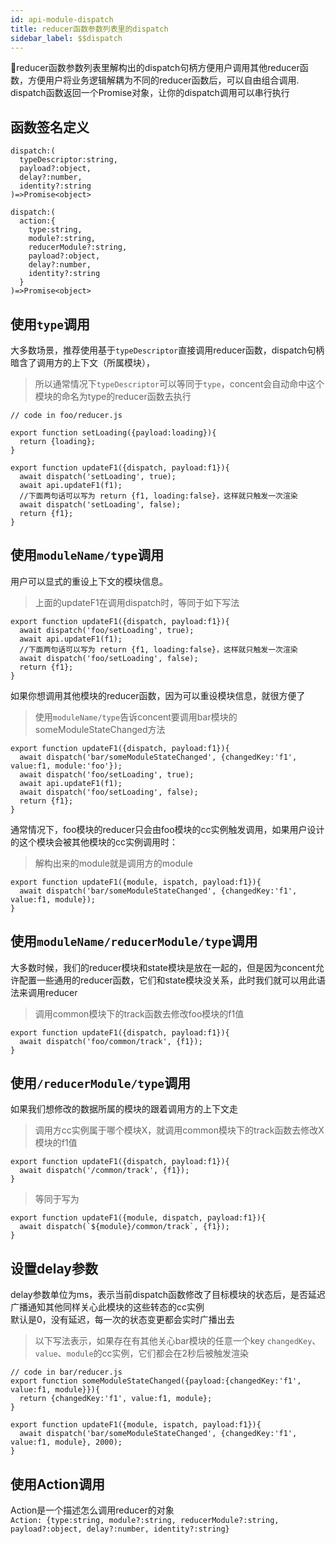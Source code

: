 ```yaml
---
id: api-module-dispatch
title: reducer函数参数列表里的dispatch
sidebar_label: $$dispatch
---
```


reducer函数参数列表里解构出的dispatch句柄方便用户调用其他reducer函数，方便用户将业务逻辑解耦为不同的reducer函数后，可以自由组合调用.
dispatch函数返回一个Promise对象，让你的dispatch调用可以串行执行

## 函数签名定义

```
dispatch:(
  typeDescriptor:string,
  payload?:object, 
  delay?:number, 
  identity?:string
)=>Promise<object>

dispatch:(
  action:{
    type:string, 
    module?:string, 
    reducerModule?:string, 
    payload?:object, 
    delay?:number, 
    identity?:string
  }
)=>Promise<object>
```

## 使用`type`调用
大多数场景，推荐使用基于`typeDescriptor`直接调用reducer函数，dispatch句柄暗含了调用方的上下文（所属模块），
> 所以通常情况下`typeDescriptor`可以等同于`type`，concent会自动命中这个模块的命名为type的reducer函数去执行
```
// code in foo/reducer.js

export function setLoading({payload:loading}){
  return {loading};
}

export function updateF1({dispatch, payload:f1}){
  await dispatch('setLoading', true);
  await api.updateF1(f1);
  //下面两句话可以写为 return {f1, loading:false}，这样就只触发一次渲染
  await dispatch('setLoading', false);
  return {f1};
}
```

## 使用`moduleName/type`调用
用户可以显式的重设上下文的模块信息。
> 上面的updateF1在调用dispatch时，等同于如下写法
```
export function updateF1({dispatch, payload:f1}){
  await dispatch('foo/setLoading', true);
  await api.updateF1(f1);
  //下面两句话可以写为 return {f1, loading:false}，这样就只触发一次渲染
  await dispatch('foo/setLoading', false);
  return {f1};
}

```
如果你想调用其他模块的reducer函数，因为可以重设模块信息，就很方便了
> 使用`moduleName/type`告诉concent要调用bar模块的someModuleStateChanged方法
```
export function updateF1({dispatch, payload:f1}){
  await dispatch('bar/someModuleStateChanged', {changedKey:'f1', value:f1, module:'foo'});
  await dispatch('foo/setLoading', true);
  await api.updateF1(f1);
  await dispatch('foo/setLoading', false);
  return {f1};
}

```
通常情况下，foo模块的reducer只会由foo模块的cc实例触发调用，如果用户设计的这个模块会被其他模块的cc实例调用时：
> 解构出来的module就是调用方的module
```
export function updateF1({module, ispatch, payload:f1}){
  await dispatch('bar/someModuleStateChanged', {changedKey:'f1', value:f1, module});
}
```

## 使用`moduleName/reducerModule/type`调用
大多数时候，我们的reducer模块和state模块是放在一起的，但是因为concent允许配置一些通用的reducer函数，它们和state模块没关系，此时我们就可以用此语法来调用reducer
> 调用common模块下的track函数去修改foo模块的f1值
```
export function updateF1({dispatch, payload:f1}){
  await dispatch('foo/common/track', {f1});
}
```

## 使用`/reducerModule/type`调用
如果我们想修改的数据所属的模块的跟着调用方的上下文走
> 调用方cc实例属于哪个模块X，就调用common模块下的track函数去修改X模块的f1值
```
export function updateF1({dispatch, payload:f1}){
  await dispatch('/common/track', {f1});
}
```
>等同于写为
```
export function updateF1({module, dispatch, payload:f1}){
  await dispatch(`${module}/common/track`, {f1});
}
```

## 设置delay参数
delay参数单位为ms，表示当前dispatch函数修改了目标模块的状态后，是否延迟广播通知其他同样关心此模块的这些转态的cc实例<br />
默认是0，没有延迟，每一次的状态变更都会实时广播出去
> 以下写法表示，如果存在有其他关心bar模块的任意一个key `changedKey`、`value`、`module`的cc实例，它们都会在2秒后被触发渲染
```
// code in bar/reducer.js
export function someModuleStateChanged({payload:{changedKey:'f1', value:f1, module}}){
  return {changedKey:'f1', value:f1, module};
}

export function updateF1({module, ispatch, payload:f1}){
  await dispatch('bar/someModuleStateChanged', {changedKey:'f1', value:f1, module}, 2000);
}
```

## 使用Action调用
Action是一个描述怎么调用reducer的对象<br/>
`Action: {type:string, module?:string, reducerModule?:string, payload?:object, delay?:number, identity?:string}`